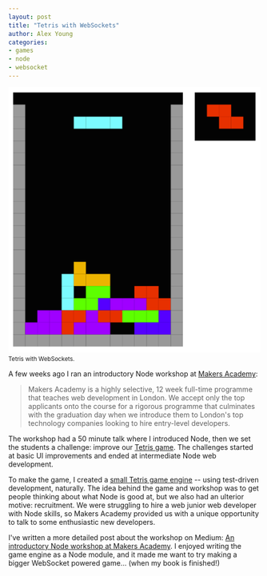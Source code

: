 ```yaml
---
layout: post
title: "Tetris with WebSockets"
author: Alex Young
categories:
- games
- node
- websocket
---
```


<div class="image">
  <img src="/images/posts/tetris-websockets.png" />
  <small>Tetris with WebSockets.</small>
</div>

A few weeks ago I ran an introductory Node workshop at [Makers Academy](http://www.makersacademy.com/):

> Makers Academy is a highly selective, 12 week full-time programme that teaches web development in London. We accept only the top applicants onto the course for a rigorous programme that culminates with the graduation day when we introduce them to London's top technology companies looking to hire entry-level developers.

The workshop had a 50 minute talk where I introduced Node, then we set the students a challenge: improve our [Tetris game](https://bitbucket.org/alexyoung/tetris).  The challenges started at basic UI improvements and ended at intermediate Node web development.

To make the game, I created a [small Tetris game engine](https://www.npmjs.org/package/sirtet) -- using test-driven development, naturally.  The idea behind the game and workshop was to get people thinking about what Node is good at, but we also had an ulterior motive: recruitment.  We were struggling to hire a web junior web developer with Node skills, so Makers Academy provided us with a unique opportunity to talk to some enthusiastic new developers.

I've written a more detailed post about the workshop on Medium: [An introductory Node workshop at Makers Academy](https://medium.com/p/f80195005276).  I enjoyed writing the game engine as a Node module, and it made me want to try making a bigger WebSocket powered game... (when my book is finished!)
